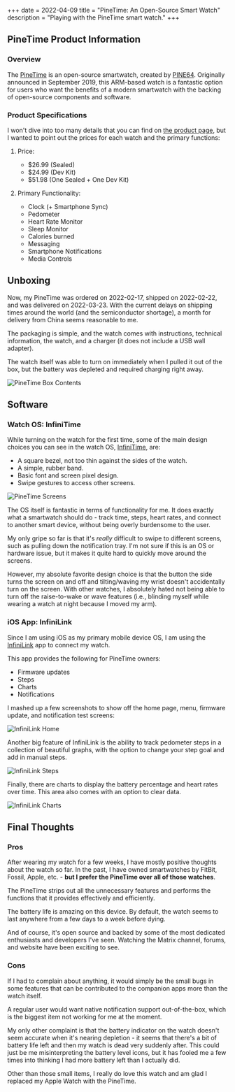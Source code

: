 +++
date = 2022-04-09
title = "PineTime: An Open-Source Smart Watch"
description = "Playing with the PineTime smart watch."
+++

## PineTime Product Information

### Overview

The [PineTime](https://www.pine64.org/pinetime/) is an open-source
smartwatch, created by [PINE64](https://www.pine64.org). Originally
announced in September 2019, this ARM-based watch is a fantastic option
for users who want the benefits of a modern smartwatch with the backing
of open-source components and software.

### Product Specifications

I won't dive into too many details that you can find on [the product
page](https://www.pine64.org/pinetime/), but I wanted to point out the
prices for each watch and the primary functions:

1.  Price:

    -   \$26.99 (Sealed)
    -   \$24.99 (Dev Kit)
    -   \$51.98 (One Sealed + One Dev Kit)

2.  Primary Functionality:

    -   Clock (+ Smartphone Sync)
    -   Pedometer
    -   Heart Rate Monitor
    -   Sleep Monitor
    -   Calories burned
    -   Messaging
    -   Smartphone Notifications
    -   Media Controls

## Unboxing

Now, my PineTime was ordered on 2022-02-17, shipped on 2022-02-22, and
was delivered on 2022-03-23. With the current delays on shipping times
around the world (and the semiconductor shortage), a month for delivery
from China seems reasonable to me.

The packaging is simple, and the watch comes with instructions,
technical information, the watch, and a charger (it does not include a
USB wall adapter).

The watch itself was able to turn on immediately when I pulled it out of
the box, but the battery was depleted and required charging right away.

![PineTime Box
Contents](https://img.cleberg.net/blog/20220409-pinetime-smart-watch/pinetime_box_contents.png)

## Software

### Watch OS: InfiniTime

While turning on the watch for the first time, some of the main design
choices you can see in the watch OS,
[InfiniTime](https://wiki.pine64.org/wiki/InfiniTime), are:

-   A square bezel, not too thin against the sides of the watch.
-   A simple, rubber band.
-   Basic font and screen pixel design.
-   Swipe gestures to access other screens.

![PineTime
Screens](https://img.cleberg.net/blog/20220409-pinetime-smart-watch/pinetime.png)

The OS itself is fantastic in terms of functionality for me. It does
exactly what a smartwatch should do - track time, steps, heart rates,
and connect to another smart device, without being overly burdensome to
the user.

My only gripe so far is that it's *really* difficult to swipe to
different screens, such as pulling down the notification tray. I'm not
sure if this is an OS or hardware issue, but it makes it quite hard to
quickly move around the screens.

However, my absolute favorite design choice is that the button the side
turns the screen on and off and tilting/waving my wrist doesn't
accidentally turn on the screen. With other watches, I absolutely hated
not being able to turn off the raise-to-wake or wave features (i.e.,
blinding myself while wearing a watch at night because I moved my arm).

### iOS App: InfiniLink

Since I am using iOS as my primary mobile device OS, I am using the
[InfiniLink](https://github.com/xan-m/InfiniLink) app to connect my
watch.

This app provides the following for PineTime owners:

-   Firmware updates
-   Steps
-   Charts
-   Notifications

I mashed up a few screenshots to show off the home page, menu, firmware
update, and notification test screens:

![InfiniLink
Home](https://img.cleberg.net/blog/20220409-pinetime-smart-watch/infinilink_home.png)

Another big feature of InfiniLink is the ability to track pedometer
steps in a collection of beautiful graphs, with the option to change
your step goal and add in manual steps.

![InfiniLink
Steps](https://img.cleberg.net/blog/20220409-pinetime-smart-watch/infinilink_steps.png)

Finally, there are charts to display the battery percentage and heart
rates over time. This area also comes with an option to clear data.

![InfiniLink
Charts](https://img.cleberg.net/blog/20220409-pinetime-smart-watch/infinilink_charts.png)

## Final Thoughts

### Pros

After wearing my watch for a few weeks, I have mostly positive thoughts
about the watch so far. In the past, I have owned smartwatches by
FitBit, Fossil, Apple, etc. - **but I prefer the PineTime over all of
those watches**.

The PineTime strips out all the unnecessary features and performs the
functions that it provides effectively and efficiently.

The battery life is amazing on this device. By default, the watch seems
to last anywhere from a few days to a week before dying.

And of course, it's open source and backed by some of the most
dedicated enthusiasts and developers I've seen. Watching the Matrix
channel, forums, and website have been exciting to see.

### Cons

If I had to complain about anything, it would simply be the small bugs
in some features that can be contributed to the companion apps more than
the watch itself.

A regular user would want native notification support out-of-the-box,
which is the biggest item not working for me at the moment.

My only other complaint is that the battery indicator on the watch
doesn't seem accurate when it's nearing depletion - it seems that
there's a bit of battery life left and then my watch is dead very
suddenly after. This could just be me misinterpreting the battery level
icons, but it has fooled me a few times into thinking I had more battery
left than I actually did.

Other than those small items, I really do love this watch and am glad I
replaced my Apple Watch with the PineTime.
